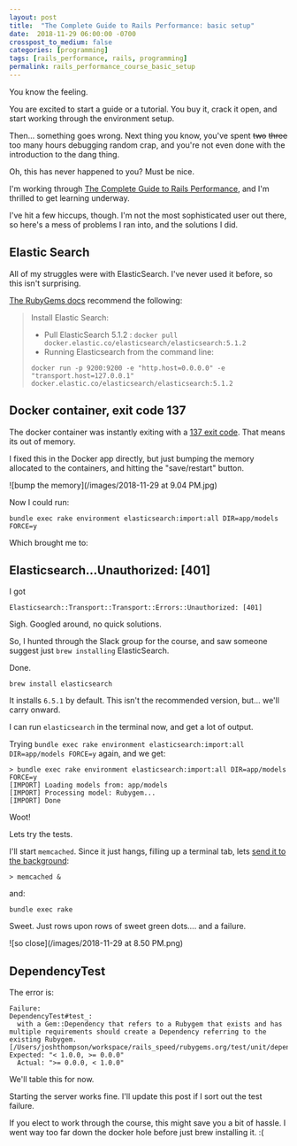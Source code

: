 ```yaml
---
layout: post
title:  "The Complete Guide to Rails Performance: basic setup"
date:  2018-11-29 06:00:00 -0700
crosspost_to_medium: false
categories: [programming]
tags: [rails_performance, rails, programming]
permalink: rails_performance_course_basic_setup 
---
```


You know the feeling. 

You are excited to start a guide or a tutorial. You buy it, crack it open, and start working through the environment setup.

Then... something goes wrong. Next thing you know, you've spent ~~two~~ ~~three~~ too many hours debugging random crap, and you're not even done with the introduction to the dang thing.

Oh, this has never happened to you? Must be nice.

I'm working through [The Complete Guide to Rails Performance](https://www.railsspeed.com/), and I'm thrilled to get learning underway. 

I've hit a few hiccups, though. I'm not the most sophisticated user out there, so here's a mess of problems I ran into, and the solutions I did.

## Elastic Search

All of my struggles were with ElasticSearch. I've never used it before, so this isn't surprising.

[The RubyGems docs](https://github.com/rubygems/rubygems.org/blob/master/CONTRIBUTING.md#environment-os-x) recommend the following:


> Install Elastic Search:
> 
>   - Pull ElasticSearch 5.1.2 : `docker pull docker.elastic.co/elasticsearch/elasticsearch:5.1.2`
>   - Running Elasticsearch from the command line:
> ```
> docker run -p 9200:9200 -e "http.host=0.0.0.0" -e "transport.host=127.0.0.1" docker.elastic.co/elasticsearch/elasticsearch:5.1.2
> ```

<!--more-->

## Docker container, exit code 137

The docker container was instantly exiting with a [137 exit code](https://success.docker.com/article/what-causes-a-container-to-exit-with-code-137). That means its out of memory. 

I fixed this in the Docker app directly, but just bumping the memory allocated to the containers, and hitting the "save/restart" button. 

![bump the memory](/images/2018-11-29 at 9.04 PM.jpg)

Now I could run:

`bundle exec rake environment elasticsearch:import:all DIR=app/models FORCE=y`

Which brought me to:

## Elasticsearch...Unauthorized: [401]

I got 

```
Elasticsearch::Transport::Transport::Errors::Unauthorized: [401]
```

Sigh. Googled around, no quick solutions. 

So, I hunted through the Slack group for the course, and saw someone suggest just `brew installing` ElasticSearch. 

Done.

`brew install elasticsearch`

It installs `6.5.1` by default. This isn't the recommended version, but... we'll carry onward.

I can run `elasticsearch` in the terminal now, and get a lot of output.

Trying `bundle exec rake environment elasticsearch:import:all DIR=app/models FORCE=y` again, and we get:

```
> bundle exec rake environment elasticsearch:import:all DIR=app/models FORCE=y
[IMPORT] Loading models from: app/models
[IMPORT] Processing model: Rubygem...
[IMPORT] Done
```
Woot!

Lets try the tests.

I'll start `memcached`. Since it just hangs, filling up a terminal tab, lets [send it to the background](https://stackoverflow.com/questions/13338870/what-does-at-the-end-of-a-linux-command-mean):

```
> memcached &
```

and:

```
bundle exec rake
```

Sweet. Just rows upon rows of sweet green dots.... and a failure. 

![so close](/images/2018-11-29 at 8.50 PM.png)

## DependencyTest

The error is:

```
Failure:
DependencyTest#test_: 
  with a Gem::Dependency that refers to a Rubygem that exists and has multiple requirements should create a Dependency referring to the existing Rubygem. 
[/Users/joshthompson/workspace/rails_speed/rubygems.org/test/unit/dependency_test.rb:96]:
Expected: "< 1.0.0, >= 0.0.0"
  Actual: ">= 0.0.0, < 1.0.0"
```

We'll table this for now. 

Starting the server works fine. I'll update this post if I sort out the test failure. 

If you elect to work through the course, this might save you a bit of hassle. I went way too far down the docker hole before just brew installing it. :(